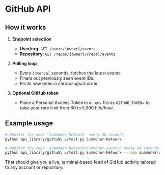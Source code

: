 # GitHub API

## How it works

1. **Endpoint selection**

   * **User/org**: `GET /users/{owner}/events`
   * **Repository**: `GET /repos/{owner}/{repo}/events`

2. **Polling loop**

   * Every `interval` seconds, fetches the latest events.
   * Filters out previously seen event IDs.
   * Prints new ones in chronological order.

3. **Optional GitHub token**

   * Place a Personal Access Token in a `.env` file as `GITHUB_TOKEN=` to raise your rate limit from 60 to 5,000 hits/hour.


## Example usage

```bash
# Monitor the user 'Summoner-Network' every 30 seconds
python api_library/github\ ☑/test.py Summoner-Network

# Monitor the repo 'Summoner-Network/summoner-agents' every 60 seconds
python api_library/github\ ☑/test.py Summoner-Network --repo summoner-agents
```

That should give you a live, terminal-based feed of GitHub activity tailored to any account or repository.
